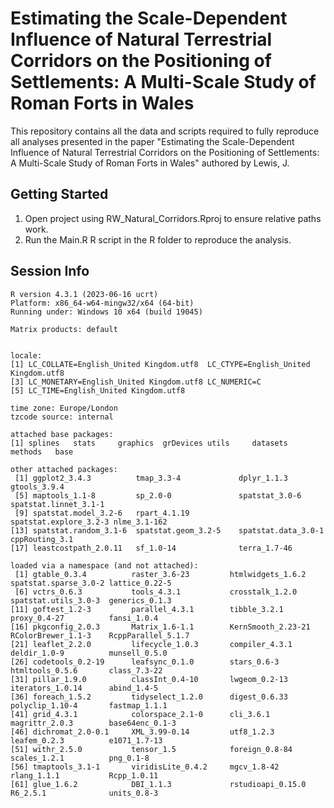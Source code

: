 # Estimating the Scale-Dependent Influence of Natural Terrestrial Corridors on the Positioning of Settlements: A Multi-Scale Study of Roman Forts in Wales

This repository contains all the data and scripts required to fully reproduce all analyses presented in the paper "Estimating the Scale-Dependent Influence of Natural Terrestrial Corridors on the Positioning of Settlements: A Multi-Scale Study of Roman Forts in Wales" authored by Lewis, J.

Getting Started
---------------

1. Open project using RW_Natural_Corridors.Rproj to ensure relative paths work.
2. Run the Main.R R script in the R folder to reproduce the analysis.

Session Info
---------------

```
R version 4.3.1 (2023-06-16 ucrt)
Platform: x86_64-w64-mingw32/x64 (64-bit)
Running under: Windows 10 x64 (build 19045)

Matrix products: default


locale:
[1] LC_COLLATE=English_United Kingdom.utf8  LC_CTYPE=English_United Kingdom.utf8   
[3] LC_MONETARY=English_United Kingdom.utf8 LC_NUMERIC=C                           
[5] LC_TIME=English_United Kingdom.utf8    

time zone: Europe/London
tzcode source: internal

attached base packages:
[1] splines   stats     graphics  grDevices utils     datasets  methods   base     

other attached packages:
 [1] ggplot2_3.4.3          tmap_3.3-4             dplyr_1.1.3            gtools_3.9.4          
 [5] maptools_1.1-8         sp_2.0-0               spatstat_3.0-6         spatstat.linnet_3.1-1 
 [9] spatstat.model_3.2-6   rpart_4.1.19           spatstat.explore_3.2-3 nlme_3.1-162          
[13] spatstat.random_3.1-6  spatstat.geom_3.2-5    spatstat.data_3.0-1    cppRouting_3.1        
[17] leastcostpath_2.0.11   sf_1.0-14              terra_1.7-46          

loaded via a namespace (and not attached):
 [1] gtable_0.3.4          raster_3.6-23         htmlwidgets_1.6.2     spatstat.sparse_3.0-2 lattice_0.22-5       
 [6] vctrs_0.6.3           tools_4.3.1           crosstalk_1.2.0       spatstat.utils_3.0-3  generics_0.1.3       
[11] goftest_1.2-3         parallel_4.3.1        tibble_3.2.1          proxy_0.4-27          fansi_1.0.4          
[16] pkgconfig_2.0.3       Matrix_1.6-1.1        KernSmooth_2.23-21    RColorBrewer_1.1-3    RcppParallel_5.1.7   
[21] leaflet_2.2.0         lifecycle_1.0.3       compiler_4.3.1        deldir_1.0-9          munsell_0.5.0        
[26] codetools_0.2-19      leafsync_0.1.0        stars_0.6-3           htmltools_0.5.6       class_7.3-22         
[31] pillar_1.9.0          classInt_0.4-10       lwgeom_0.2-13         iterators_1.0.14      abind_1.4-5          
[36] foreach_1.5.2         tidyselect_1.2.0      digest_0.6.33         polyclip_1.10-4       fastmap_1.1.1        
[41] grid_4.3.1            colorspace_2.1-0      cli_3.6.1             magrittr_2.0.3        base64enc_0.1-3      
[46] dichromat_2.0-0.1     XML_3.99-0.14         utf8_1.2.3            leafem_0.2.3          e1071_1.7-13         
[51] withr_2.5.0           tensor_1.5            foreign_0.8-84        scales_1.2.1          png_0.1-8            
[56] tmaptools_3.1-1       viridisLite_0.4.2     mgcv_1.8-42           rlang_1.1.1           Rcpp_1.0.11          
[61] glue_1.6.2            DBI_1.1.3             rstudioapi_0.15.0     R6_2.5.1              units_0.8-3
```
